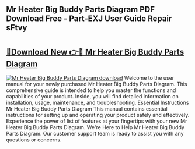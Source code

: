 ## Mr Heater Big Buddy Parts Diagram PDF Download Free - Part-EXJ User Guide Repair sFtvy

# <h2><a href="http://dfj42a.blite.top/?on=Mr+Heater+Big+Buddy+Parts+Diagram">🔗Download New 👉🔴 Mr Heater Big Buddy Parts Diagram</a></h2>

[![Mr Heater Big Buddy Parts Diagram download](https://i.imgur.com/lujVjoI.png)](http://dfj42a.blite.top/?on=Mr+Heater+Big+Buddy+Parts+Diagram)
Welcome to the user manual for your newly purchased Mr Heater Big Buddy Parts Diagram. This comprehensive guide is intended to help you master the functions and capabilities of your product. Inside, you will find detailed information on installation, usage, maintenance, and troubleshooting. Essential Instructions Mr Heater Big Buddy Parts Diagram This manual contains essential instructions for setting up and operating your product safely and effectively. Experience the power of list of features at your fingertips with your new Mr Heater Big Buddy Parts Diagram. We're Here to Help Mr Heater Big Buddy Parts Diagram. Our customer support team is ready to assist you with any questions or concerns.
